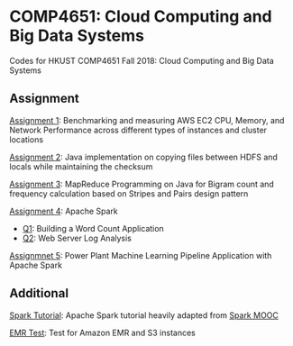 # COMP4651: Cloud Computing and Big Data Systems
Codes for HKUST COMP4651 Fall 2018: Cloud Computing and Big Data Systems

## Assignment
[Assignment 1](https://github.com/nwihardjo/COMP4651-Cloud-Computing-and-Big-Data-Systems/blob/master/assignment-1/README.md): Benchmarking and measuring AWS EC2 CPU, Memory, and Network Performance across different types of instances and cluster locations

[Assignment 2](https://github.com/nwihardjo/COMP4651-Cloud-Computing-and-Big-Data-Systems/blob/master/assignment-2/src/main/java/hk/ust/comp4651/CopyFile.java): Java implementation on copying files between HDFS and locals while maintaining the checksum

[Assignment 3](https://github.com/nwihardjo/COMP4651-Cloud-Computing-and-Big-Data-Systems/tree/master/assignment-3): MapReduce Programming on Java for Bigram count and frequency calculation based on Stripes and Pairs design pattern

[Assignment 4](https://github.com/nwihardjo/COMP4651-Cloud-Computing-and-Big-Data-Systems/tree/master/assignment-4): Apache Spark
- [Q1](https://github.com/nwihardjo/COMP4651-Cloud-Computing-and-Big-Data-Systems/blob/master/assignment-4/word_count.ipynb): Building a Word Count Application
- [Q2](https://github.com/nwihardjo/COMP4651-Cloud-Computing-and-Big-Data-Systems/blob/master/assignment-4/log_analysis.ipynb): Web Server Log Analysis

[Assignmnet 5](https://github.com/nwihardjo/COMP4651-Cloud-Computing-and-Big-Data-Systems/blob/master/assignment-5/ml_pipeline.ipynb): Power Plant Machine Learning Pipeline Application with Apache Spark

## Additional
[Spark Tutorial](https://github.com/nwihardjo/COMP4651-Cloud-Computing-and-Big-Data-Systems/blob/master/spark-tutorial/spark_tutorial.ipynb): Apache Spark tutorial heavily adapted from [Spark MOOC](https://github.com/spark-mooc/)

[EMR Test](https://github.com/nwihardjo/COMP4651-Cloud-Computing-and-Big-Data-Systems/tree/master/EMR-test-master): Test for Amazon EMR and S3 instances
